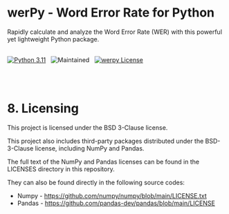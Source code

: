# werPy - Word Error Rate for Python
Rapidly calculate and analyze the Word Error Rate (WER) with this powerful yet lightweight Python package.
<br /><br />

<!-- badges: start -->
[![Python 3.11](https://img.shields.io/badge/python-3.11-blue.svg?logo=python&logoColor=ffdd54)](https://www.python.org/downloads/release/python-3111/)&nbsp;&nbsp;
![Maintained](https://img.shields.io/badge/Maintained%3F-yes-green.svg)&nbsp;&nbsp;
[![werpy License](https://img.shields.io/badge/License-BSD_3--Clause-blue.svg)](https://github.com/analyticsinmotion/werpy/blob/main/LICENSE)&nbsp;&nbsp;
<!-- badges: end -->



<br /><br />
# 8. Licensing

This project is licensed under the BSD 3-Clause license.

This project also includes third-party packages distributed under the BSD-3-Clause license, including NumPy and Pandas.

The full text of the NumPy and Pandas licenses can be found in the LICENSES directory in this repository. 

They can also be found directly in the following source codes:

 - Numpy - <a href="https://github.com/numpy/numpy/blob/main/LICENSE.txt">https://github.com/numpy/numpy/blob/main/LICENSE.txt</a>
 - Pandas - <a href="https://github.com/pandas-dev/pandas/blob/main/LICENSE">https://github.com/pandas-dev/pandas/blob/main/LICENSE</a>

